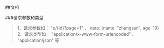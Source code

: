 ##文档

###请求参数和类型

> 1、请求参数如： "p/{id}?page=1" 、 data: {name: "zhangsan", age: 19}
> 2、请求类型如： "application/x-www-form-urlencoded" 、 "application/json" 等
